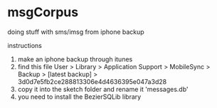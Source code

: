 msgCorpus
=========
doing stuff with sms/imsg from iphone backup

instructions

1. make an iphone backup through itunes
2. find this file 
	User > Library > Application Support > MobileSync > Backup > [latest backup] > 3d0d7e5fb2ce288813306e4d4636395e047a3d28
3. copy it into the sketch folder and rename it 'messages.db'
4. you need to install the BezierSQLib library